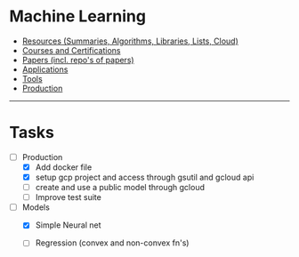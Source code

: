 # Machine Learning

- [Resources (Summaries, Algorithms, Libraries, Lists, Cloud)](./resources)
- [Courses and Certifications](./courses)
- [Papers (incl. repo's of papers)](./papers)
- [Applications](./applications)
- [Tools](./tools)
- [Production](./production)

---
# Tasks
- [ ] Production
  - [x] Add docker file
  - [x] setup gcp project and access through gsutil and gcloud api
  - [ ] create and use a public model through gcloud
  - [ ] Improve test suite
- [ ] Models 
  - [x] Simple Neural net
  - [ ] Regression (convex and non-convex fn's)



